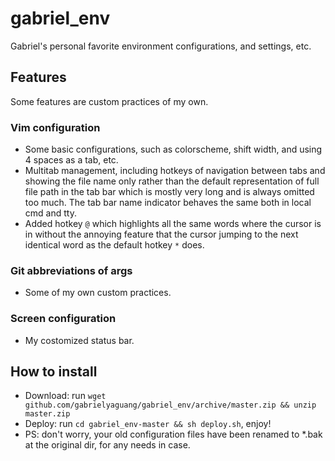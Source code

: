 # gabriel_env
Gabriel's personal favorite environment configurations, and settings, etc.

## Features
Some features are custom practices of my own.

### Vim configuration 
*  Some basic configurations, such as colorscheme, shift width, and using 4 spaces as a tab, etc.
*  Multitab management, including hotkeys of navigation between tabs and showing the file name only rather than the default representation of full file path in the tab bar which is mostly very long and is always omitted too much. The tab bar name indicator behaves the same both in local cmd and tty.
*  Added hotkey ```@``` which highlights all the same words where the cursor is in without the annoying feature that the cursor jumping to the next identical word as the default hotkey ```*``` does.

### Git abbreviations of args
*  Some of my own custom practices.

### Screen configuration
*  My costomized status bar.

## How to install
*  Download: run ```wget github.com/gabrielyaguang/gabriel_env/archive/master.zip && unzip master.zip```
*  Deploy: run ```cd gabriel_env-master && sh deploy.sh```, enjoy!
*  PS: don't worry, your old configuration files have been renamed to *.bak at the original dir, for any needs in case.

